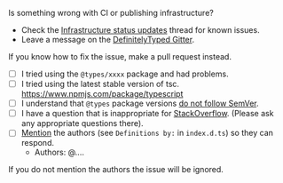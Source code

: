 Is something wrong with CI or publishing infrastructure?

- Check the [Infrastructure status updates](https://github.com/DefinitelyTyped/DefinitelyTyped/issues/44317) thread for known issues.
- Leave a message on the [DefinitelyTyped Gitter](http://gitter.im/DefinitelyTyped/DefinitelyTyped).

If you know how to fix the issue, make a pull request instead.

- [ ] I tried using the `@types/xxxx` package and had problems.
- [ ] I tried using the latest stable version of tsc. https://www.npmjs.com/package/typescript
- [ ] I understand that `@types` package versions [do not follow SemVer](https://github.com/DefinitelyTyped/DefinitelyTyped#how-do-definitely-typed-package-versions-relate-to-versions-of-the-corresponding-library).
- [ ] I have a question that is inappropriate for [StackOverflow](https://stackoverflow.com/).  (Please ask any appropriate questions there).
- [ ] [Mention](https://github.com/blog/821-mention-somebody-they-re-notified) the authors (see `Definitions by:` in `index.d.ts`) so they can respond.
  - Authors: @....

If you do not mention the authors the issue will be ignored.
